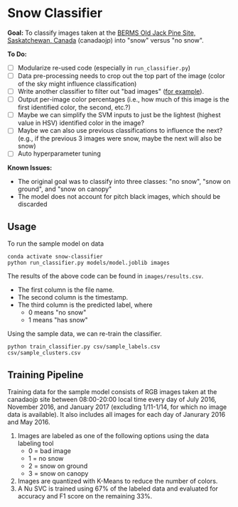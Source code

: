 # Snow Classifier

**Goal:** To classify images taken at the [BERMS Old Jack Pine Site, Saskatchewan, Canada](https://phenocam.sr.unh.edu/webcam/sites/canadaojp/) (canadaojp) into "snow" versus "no snow".

**To Do:**

- [ ] Modularize re-used code (especially in `run_classifier.py`)
- [ ] Data pre-processing needs to crop out the top part of the image (color of the sky might influence classification)
- [ ] Write another classifier to filter out "bad images" ([for example](https://phenocam.sr.unh.edu/data/archive/canadaojp/2020/11/canadaojp_2020_11_30_175959.jpg)).
- [ ] Output per-image color percentages (i.e., how much of this image is the first identified color, the second, etc.?)
- [ ] Maybe we can simplify the SVM inputs to just be the lightest (highest value in HSV) identified color in the image?
- [ ] Maybe we can also use previous classifications to influence the next? (e.g., if the previous 3 images were snow, maybe the next will also be snow)
- [ ] Auto hyperparameter tuning

**Known Issues:**

- The original goal was to classify into three classes: "no snow", "snow on ground", and "snow on canopy"
- The model does not account for pitch black images, which should be discarded

## Usage

To run the sample model on data

```
conda activate snow-classifier
python run_classifier.py models/model.joblib images
```

The results of the above code can be found in `images/results.csv`.

- The first column is the file name.
- The second column is the timestamp.
- The third column is the predicted label, where
  - 0 means "no snow"
  - 1 means "has snow"

Using the sample data, we can re-train the classifier.

```
python train_classifier.py csv/sample_labels.csv csv/sample_clusters.csv
```

## Training Pipeline

Training data for the sample model consists of RGB images taken at the canadaojp site between 08:00-20:00 local time every day of July 2016, November 2016, and January 2017 (excluding 1/11-1/14, for which no image data is available). It also includes all images for each day of Janurary 2016 and May 2016.

1. Images are labeled as one of the following options using the data labeling tool
   - 0 = bad image
   - 1 = no snow
   - 2 = snow on ground
   - 3 = snow on canopy
2. Images are quantized with K-Means to reduce the number of colors.
3. A Nu SVC is trained using 67% of the labeled data and evaluated for accuracy and F1 score on the remaining 33%.
